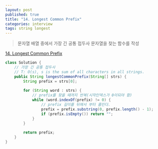 ```yaml
---
layout: post
published: true
title: "14. Longest Common Prefix"
categories: interview
tags: string longest
---
```


> 문자열 배열 중에서 가장 긴 공통 접두사 문자열을 찾는 함수를 작성

[14. Longest Common Prefix](https://leetcode.com/problems/longest-common-prefix/)

```java
class Solution {
    // 가장 긴 공통 접두사
    // T: O(s), s is the sum of all characters in all strings.
    public String longestCommonPrefix(String[] strs) {
        String prefix = strs[0];
        
        for (String word : strs) {
            // prefix를 찾을 때까지 반복(시작인덱스가 0이되야 함)
            while (word.indexOf(prefix) != 0) {
                // prefix 길이를 뒤에서 부터 줄인다.
                prefix = prefix.substring(0, prefix.length() - 1);
                if (prefix.isEmpty()) return "";
            }
        }
        
        return prefix;
    }
}
```
